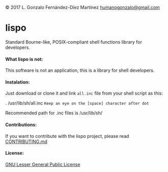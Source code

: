 
© 2017 L. Gonzalo Fernández-Díez Martínez
<humanogonzalo@gmail.com>

# lispo
Standard Bourne-like, POSIX-compliant shell functions library for developers.

#### What lispo is not:

This software is not an application, this is a library for shell developers.

#### Instalation:

Just download or clone it and link `all.inc` file from your shell script as this:

. /usr/lib/sh/all.inc
`Keep an eye on the [space] character after dot`

Recommended path for .inc files is /usr/lib/sh/

#### Contributions:

If you want to contribute with the lispo project, please read 
[CONTRIBUTING.md](https://github.com/gonzalofdz/lispo/blob/master/.github/CONTRIBUTING.md)

#### License:

 [GNU Lesser General Public License](https://www.gnu.org/licenses/lgpl-3.0-standalone.html)
